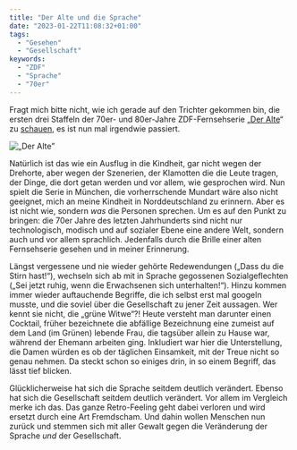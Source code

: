 ```yaml
---
title: "Der Alte und die Sprache"
date: "2023-01-22T11:08:32+01:00"
tags:
  - "Gesehen"
  - "Gesellschaft"
keywords:
  - "ZDF"
  - "Sprache"
  - "70er"
---
```


Fragt mich bitte nicht, wie ich gerade auf den Trichter gekommen bin, die ersten drei Staffeln der 70er- und 80er-Jahre ZDF-Fernsehserie „[Der Alte](https://de.wikipedia.org/wiki/Der_Alte "Wikipedia: Der Alte")“ zu [schauen](https://www.zdf.de/serien/der-alte/ts-der-alte-100.html "ZDF Mediathek: Der Alte"), es ist nun mal irgendwie passiert. 

![„Der Alte”](/images/koester.png)

Natürlich ist das wie ein Ausflug in die Kindheit, gar nicht wegen der Drehorte, aber wegen der Szenerien, der Klamotten die die Leute tragen, der Dinge, die dort getan werden und vor allem, wie gesprochen wird. Nun spielt die Serie in München, die vorherrschende Mundart wäre also nicht geeignet, mich an meine Kindheit in Norddeutschland zu erinnern. Aber es ist nicht wie, sondern _was_ die Personen sprechen. Um es auf den Punkt zu bringen: die 70er Jahre des letzten Jahrhunderts sind nicht nur technologisch, modisch und auf sozialer Ebene eine andere Welt, sondern auch und vor allem sprachlich. Jedenfalls durch die Brille einer alten Fernsehserie gesehen und in meiner Erinnerung.

Längst vergessene und nie wieder gehörte Redewendungen („Dass du die Stirn hast!“), wechseln sich ab mit in Sprache gegossenen Sozialgeflechten („Sei jetzt ruhig, wenn die Erwachsenen sich unterhalten!“). Hinzu kommen immer wieder auftauchende Begriffe, die ich selbst erst mal googeln musste, und die soviel über die Gesellschaft zu jener Zeit aussagen. Wer kennt sie nicht, die „grüne Witwe“?! Heute versteht man darunter einen Cocktail, früher bezeichnete die abfällige Bezeichnung eine zumeist auf dem Land (im Grünen) lebende Frau, die tagsüber allein zu Hause war, während der Ehemann arbeiten ging. Inkludiert war hier die Unterstellung, die Damen würden es ob der täglichen Einsamkeit, mit der Treue nicht so genau nehmen. Da steckt schon so einiges drin, in so einem Begriff, das lässt tief blicken.

Glücklicherweise hat sich die Sprache seitdem deutlich verändert. Ebenso hat sich die Gesellschaft seitdem deutlich verändert. Vor allem im Vergleich merke ich das. Das ganze Retro-Feeling geht dabei verloren und wird ersetzt durch eine Art Fremdscham. Und dahin wollen Menschen nun zurück und stemmen sich mit aller Gewalt gegen die Veränderung der Sprache _und_ der Gesellschaft.
